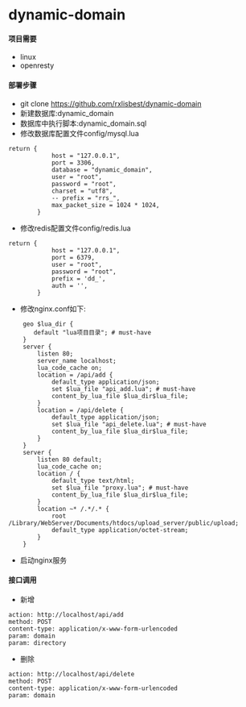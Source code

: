 # dynamic-domain
#### 项目需要
- linux
- openresty

#### 部署步骤
- git clone https://github.com/rxlisbest/dynamic-domain
- 新建数据库:dynamic_domain 
- 数据库中执行脚本:dynamic_domain.sql
- 修改数据库配置文件config/mysql.lua
```
return {
            host = "127.0.0.1",
            port = 3306,
            database = "dynamic_domain",
            user = "root",
            password = "root",
            charset = "utf8",
            -- prefix = "rrs_",
            max_packet_size = 1024 * 1024,
        }
```
- 修改redis配置文件config/redis.lua
```
return {
            host = "127.0.0.1",
            port = 6379,
            user = "root",
            password = "root",
            prefix = 'dd_',
            auth = '',
        }
```
- 修改nginx.conf如下:
```
    geo $lua_dir {
       default "lua项目目录"; # must-have
    }
    server {
        listen 80;
        server_name localhost;
        lua_code_cache on;
        location = /api/add {
            default_type application/json;
            set $lua_file "api_add.lua"; # must-have
            content_by_lua_file $lua_dir$lua_file;
        }
        location = /api/delete {
            default_type application/json;
            set $lua_file "api_delete.lua"; # must-have
            content_by_lua_file $lua_dir$lua_file;
        }
    }
    server {
        listen 80 default;
        lua_code_cache on;
        location / {
            default_type text/html;
            set $lua_file "proxy.lua"; # must-have
            content_by_lua_file $lua_dir$lua_file;
        }
        location ~* /.*/.* {
            root /Library/WebServer/Documents/htdocs/upload_server/public/upload;
            default_type application/octet-stream;
        }
    }
```
- 启动nginx服务
#### 接口调用
- 新增
```
action: http://localhost/api/add
method: POST
content-type: application/x-www-form-urlencoded 
param: domain
param: directory
```
- 删除
```
action: http://localhost/api/delete
method: POST
content-type: application/x-www-form-urlencoded 
param: domain
```
